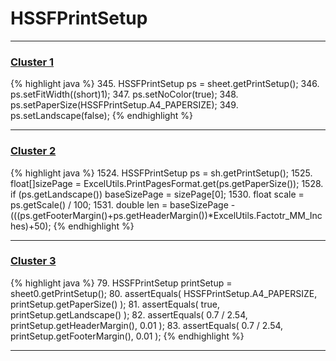 # HSSFPrintSetup

***

### [Cluster 1](./1)
{% highlight java %}
345. HSSFPrintSetup ps = sheet.getPrintSetup();
346. ps.setFitWidth((short)1);
347. ps.setNoColor(true);
348. ps.setPaperSize(HSSFPrintSetup.A4_PAPERSIZE);
349. ps.setLandscape(false);
{% endhighlight %}

***

### [Cluster 2](./2)
{% highlight java %}
1524. HSSFPrintSetup ps = sh.getPrintSetup();
1525. float[]sizePage = ExcelUtils.PrintPagesFormat.get(ps.getPaperSize());
1528. if (ps.getLandscape()) baseSizePage = sizePage[0];
1530. float scale = ps.getScale() / 100;
1531. double len = baseSizePage -(((ps.getFooterMargin()+ps.getHeaderMargin())*ExcelUtils.Factotr_MM_Inches)+50);
{% endhighlight %}

***

### [Cluster 3](./3)
{% highlight java %}
79. HSSFPrintSetup printSetup = sheet0.getPrintSetup();
80. assertEquals( HSSFPrintSetup.A4_PAPERSIZE,  printSetup.getPaperSize() );
81. assertEquals( true, printSetup.getLandscape() );
82. assertEquals( 0.7 / 2.54, printSetup.getHeaderMargin(), 0.01 );
83. assertEquals( 0.7 / 2.54, printSetup.getFooterMargin(), 0.01 );
{% endhighlight %}

***

